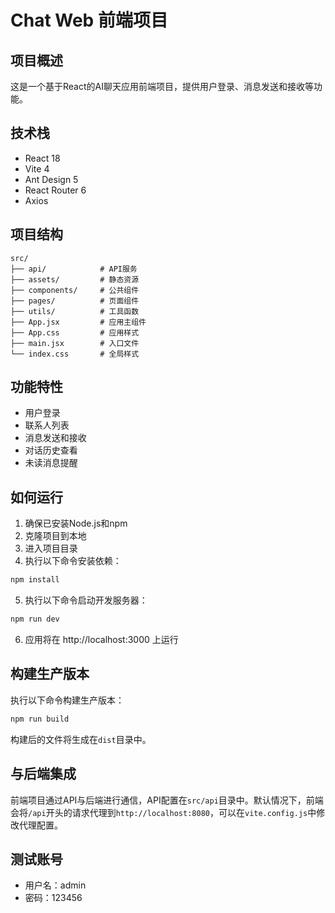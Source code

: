 # Chat Web 前端项目

## 项目概述

这是一个基于React的AI聊天应用前端项目，提供用户登录、消息发送和接收等功能。

## 技术栈

- React 18
- Vite 4
- Ant Design 5
- React Router 6
- Axios

## 项目结构

```
src/
├── api/            # API服务
├── assets/         # 静态资源
├── components/     # 公共组件
├── pages/          # 页面组件
├── utils/          # 工具函数
├── App.jsx         # 应用主组件
├── App.css         # 应用样式
├── main.jsx        # 入口文件
└── index.css       # 全局样式
```

## 功能特性

- 用户登录
- 联系人列表
- 消息发送和接收
- 对话历史查看
- 未读消息提醒

## 如何运行

1. 确保已安装Node.js和npm
2. 克隆项目到本地
3. 进入项目目录
4. 执行以下命令安装依赖：

```bash
npm install
```

5. 执行以下命令启动开发服务器：

```bash
npm run dev
```

6. 应用将在 http://localhost:3000 上运行

## 构建生产版本

执行以下命令构建生产版本：

```bash
npm run build
```

构建后的文件将生成在`dist`目录中。

## 与后端集成

前端项目通过API与后端进行通信，API配置在`src/api`目录中。默认情况下，前端会将`/api`开头的请求代理到`http://localhost:8080`，可以在`vite.config.js`中修改代理配置。

## 测试账号

- 用户名：admin
- 密码：123456